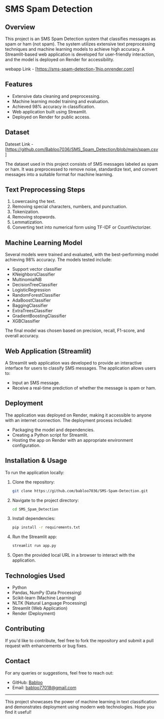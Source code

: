 # SMS Spam Detection

## Overview
This project is an SMS Spam Detection system that classifies messages as spam or ham (not spam). The system utilizes extensive text preprocessing techniques and machine learning models to achieve high accuracy. A Streamlit-based web application is developed for user-friendly interaction, and the model is deployed on Render for accessibility.

webapp Link - [https://sms-spam-detection-1hjo.onrender.com]

## Features
- Extensive data cleaning and preprocessing.
- Machine learning model training and evaluation.
- Achieved 98% accuracy in classification.
- Web application built using Streamlit.
- Deployed on Render for public access.

## Dataset
Dateset Link - [https://github.com/Babloo7036/SMS_Spam_Detection/blob/main/spam.csv]

The dataset used in this project consists of SMS messages labeled as spam or ham. It was preprocessed to remove noise, standardize text, and convert messages into a suitable format for machine learning.

## Text Preprocessing Steps
1. Lowercasing the text.
2. Removing special characters, numbers, and punctuation.
3. Tokenization.
4. Removing stopwords.
5. Lemmatization.
6. Converting text into numerical form using TF-IDF or CountVectorizer.

## Machine Learning Model
Several models were trained and evaluated, with the best-performing model achieving 98% accuracy. The models tested include:
 - Support vector classifier
 - KNeighborsClassifier
 - MultinomialNB
 - DecisionTreeClassifier
 - LogisticRegression
 - RandomForestClassifier
 - AdaBoostClassifier
 - BaggingClassifier
 - ExtraTreesClassifier
 - GradientBoostingClassifier
 - XGBClassifier

The final model was chosen based on precision, recall, F1-score, and overall accuracy.

## Web Application (Streamlit)
A Streamlit web application was developed to provide an interactive interface for users to classify SMS messages. The application allows users to:
- Input an SMS message.
- Receive a real-time prediction of whether the message is spam or ham.

## Deployment
The application was deployed on Render, making it accessible to anyone with an internet connection. The deployment process included:
- Packaging the model and dependencies.
- Creating a Python script for Streamlit.
- Hosting the app on Render with an appropriate environment configuration.

## Installation & Usage
To run the application locally:
1. Clone the repository:
   ```sh
   git clone https://github.com/babloo7036/SMS-Spam-Detection.git
   ```
2. Navigate to the project directory:
   ```sh
   cd SMS_Spam_Detection
   ```
3. Install dependencies:
   ```sh
   pip install -r requirements.txt
   ```
4. Run the Streamlit app:
   ```sh
   streamlit run app.py
   ```
5. Open the provided local URL in a browser to interact with the application.

## Technologies Used
- Python
- Pandas, NumPy (Data Processing)
- Scikit-learn (Machine Learning)
- NLTK (Natural Language Processing)
- Streamlit (Web Application)
- Render (Deployment)

## Contributing
If you'd like to contribute, feel free to fork the repository and submit a pull request with enhancements or bug fixes.

## Contact
For any queries or suggestions, feel free to reach out:
- GitHub: [Babloo](https://github.com/babloo7036)
- Email: babloo77018@gmail.com

---
This project showcases the power of machine learning in text classification and demonstrates deployment using modern web technologies. Hope you find it useful!

